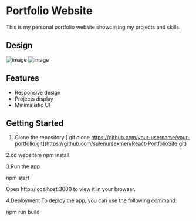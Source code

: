 # Portfolio Website

This is my personal portfolio website showcasing my projects and skills.

## Design

![image](https://github.com/sulenursekmen/React-PortfolioSite/assets/109442063/858cf6c7-cc9c-4061-ae2b-2f0a4905b4d5)
![image](https://github.com/sulenursekmen/React-PortfolioSite/assets/109442063/acbd934d-2665-4494-8a41-f04680e850f0)



## Features

- Responsive design
- Projects display
- Minimalistic UI

## Getting Started

1. Clone the repository
[   git clone https://github.com/your-username/your-portfolio.git](https://github.com/sulenursekmen/React-PortfolioSite.git)

2.cd websitem
npm install

3.Run the app

npm start

Open http://localhost:3000 to view it in your browser.

4.Deployment
To deploy the app, you can use the following command:

npm run build



